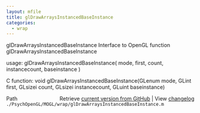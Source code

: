 ```yaml
---
layout: mfile
title: glDrawArraysInstancedBaseInstance
categories:
  - wrap
---
```


glDrawArraysInstancedBaseInstance  Interface to OpenGL function glDrawArraysInstancedBaseInstance

usage:  glDrawArraysInstancedBaseInstance\( mode, first, count, instancecount, baseinstance \)

C function:  void glDrawArraysInstancedBaseInstance\(GLenum mode, GLint first, GLsizei count, GLsizei instancecount, GLuint baseinstance\)


<div class="code_header" style="text-align:right;">
  <span style="float:left;">Path&nbsp;&nbsp;</span> <span class="counter">Retrieve <a href=
  "https://raw.github.com/Psychtoolbox-3/Psychtoolbox-3/beta/./PsychOpenGL/MOGL/wrap/glDrawArraysInstancedBaseInstance.m">current version from GitHub</a> | View <a href=
  "https://github.com/Psychtoolbox-3/Psychtoolbox-3/commits/beta/./PsychOpenGL/MOGL/wrap/glDrawArraysInstancedBaseInstance.m">changelog</a></span>
</div>
<div class="code">
  <code>./PsychOpenGL/MOGL/wrap/glDrawArraysInstancedBaseInstance.m</code>
</div>

